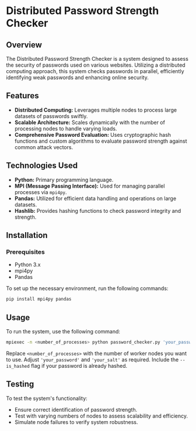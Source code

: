 # Distributed Password Strength Checker

## Overview
The Distributed Password Strength Checker is a system designed to assess the security of passwords used on various websites. Utilizing a distributed computing approach, this system checks passwords in parallel, efficiently identifying weak passwords and enhancing online security.

## Features
- **Distributed Computing:** Leverages multiple nodes to process large datasets of passwords swiftly.
- **Scalable Architecture:** Scales dynamically with the number of processing nodes to handle varying loads.
- **Comprehensive Password Evaluation:** Uses cryptographic hash functions and custom algorithms to evaluate password strength against common attack vectors.

## Technologies Used
- **Python:** Primary programming language.
- **MPI (Message Passing Interface):** Used for managing parallel processes via `mpi4py`.
- **Pandas:** Utilized for efficient data handling and operations on large datasets.
- **Hashlib:** Provides hashing functions to check password integrity and strength.

## Installation

### Prerequisites
- Python 3.x
- mpi4py
- Pandas

To set up the necessary environment, run the following commands:

```bash
pip install mpi4py pandas
```

## Usage

To run the system, use the following command:

```bash
mpiexec -n <number_of_processes> python password_checker.py 'your_password' 'your_salt' --hash_algorithm sha256
```
Replace `<number_of_processes>` with the number of worker nodes you want to use. Adjust `'your_password'` and `'your_salt'` as required. Include the `--is_hashed` flag if your password is already hashed.

## Testing

To test the system's functionality:
- Ensure correct identification of password strength.
- Test with varying numbers of nodes to assess scalability and efficiency.
- Simulate node failures to verify system robustness.